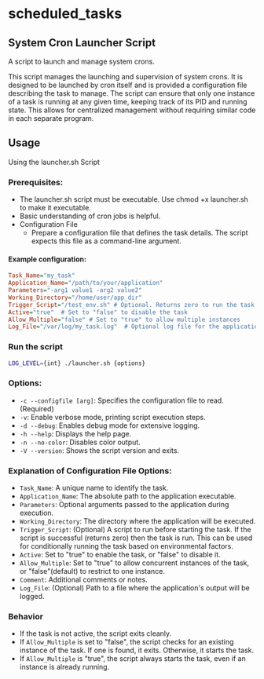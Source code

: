 # scheduled_tasks
## System Cron Launcher Script

A script to launch and manage system crons.

This script manages the launching and supervision of system crons. It is designed to be launched by cron itself and is provided a configuration file describing the task to manage. The script can ensure that only one instance of a task is running at any given time, keeping track of its PID and running state. This allows for centralized management without requiring similar code in each separate program.

## Usage

Using the launcher.sh Script

### Prerequisites:

- The launcher.sh script must be executable. Use chmod +x launcher.sh to make it executable.
- Basic understanding of cron jobs is helpful.
- Configuration File
  - Prepare a configuration file that defines the task details. The script expects this file as a command-line argument.

#### Example configuration:

```cfg
Task_Name="my_task"
Application_Name="/path/to/your/application"
Parameters="-arg1 value1 -arg2 value2"
Working_Directory="/home/user/app_dir"
Trigger_Script="/test_env.sh" # Optional. Returns zero to run the task
Active="true"  # Set to "false" to disable the task
Allow_Multiple="false" # Set to "true" to allow multiple instances
Log_File="/var/log/my_task.log"  # Optional log file for the application
```

### Run the script

```bash
LOG_LEVEL={int} ./launcher.sh {options}
```

### Options:

- `-c --configfile [arg]`: Specifies the configuration file to read. (Required)
- `-v`: Enable verbose mode, printing script execution steps.
- `-d --debug`: Enables debug mode for extensive logging.
- `-h --help`: Displays the help page.
- `-n --no-color`: Disables color output.
- `-V --version`: Shows the script version and exits.

### Explanation of Configuration File Options:

- `Task_Name`: A unique name to identify the task.
- `Application_Name`: The absolute path to the application executable.
- `Parameters`: Optional arguments passed to the application during execution.
- `Working_Directory`: The directory where the application will be executed.
- `Trigger_Script`: (Optional) A script to run before starting the task. If the script is successful (returns zero) then the task is run. This can be used for conditionally running the task based on environmental factors.
- `Active`: Set to "true" to enable the task, or "false" to disable it.
- `Allow_Multiple`: Set to "true" to allow concurrent instances of the task, or "false"(default) to restrict to one instance.
- `Comment`: Additional comments or notes.
- `Log_File`: (Optional) Path to a file where the application's output will be logged.

### Behavior

- If the task is not active, the script exits cleanly.
- If `Allow_Multiple` is set to "false", the script checks for an existing instance of the task. If one is found, it exits. Otherwise, it starts the task.
- If `Allow_Multiple` is "true", the script always starts the task, even if an instance is already running.
